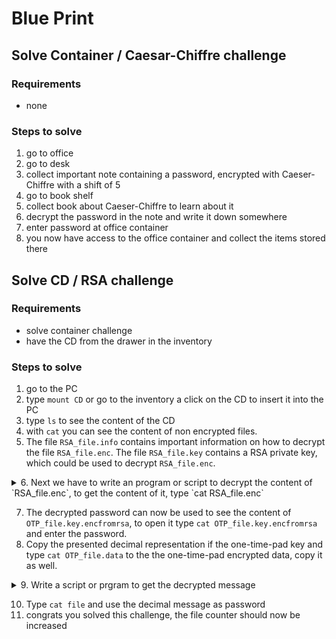 # Blue Print

## Solve Container / Caesar-Chiffre challenge

### Requirements
- none

### Steps to solve
1. go to office
2. go to desk
3. collect important note containing a password, encrypted with Caeser-Chiffre with a shift of 5
4. go to book shelf
5. collect book about Caeser-Chiffre to learn about it
6. decrypt the password in the note and write it down somewhere
7. enter password at office container
8. you now have access to the office container and collect the items stored there

## Solve CD / RSA challenge

### Requirements

- solve container challenge
- have the CD from the drawer in the inventory

### Steps to solve

1. go to the PC
2. type `mount CD` or go to the inventory a click on the CD to insert it into the PC
3. type `ls` to see the content of the CD
4. with `cat` you can see the content of non encrypted files.
5. The file `RSA_file.info` contains important information on how to decrypt the file `RSA_file.enc`. The file `RSA_file.key` contains a RSA private key, which could be used to decrypt `RSA_file.enc`.  
<details><summary>6. Next we have to write an program or script to decrypt the content of `RSA_file.enc`, to get the content of it, type `cat RSA_file.enc`</summary>
<p>

  This is just an example of how to solve. [A running version of the script below, can be found on StackBlitz.](https://stackblitz.com/edit/js-duq9k8?file=index.js)
  
```js
 function rsaExample() {
  const n = 7085811221n;
  const d = 7085071307n;
  const encryptedMessages = [
    51191029n,
    2221684278n,
    1235109347n,
    5932720573n,
    5722816980n,
    407222931n,
    1597934719n,
    6297126078n,
    7002519417n,
  ];

  const secretKey = { d, n };
  console.log('Priv key decryption exponent: ' + Number(d));
  console.log('Priv key mod: ' + Number(n));
  console.log('Print all encrypted letters:');
  console.log(
    encryptedMessages.map(function (x) {
      return x.toString();
    })
  );

  var messages = encryptedMessages.map(function (c) {
    return decrypt(c, secretKey);
  });

  console.log(
    messages.map(function (x) {
      return x.toString();
    })
  );

  console.log(numberToText(messages));
}

function decrypt(c, secretKey) {
  const { d, n } = secretKey;

  const m = pow(c, d, n); //*/ c ** d % n;

  return m;
}

// Binary Exponentiation, because of large numbers...
function pow(a, b, n) {
  a = a % n;
  var result = 1n;
  var x = a;

  while (b > 0n) {
    var leastSignificantBit = b % 2n;
    b = b / 2n;

    if (leastSignificantBit == 1n) {
      result = result * x;
      result = result % n;
    }

    x = x * x;
    x = x % n;
  }
  return result;
}

function numberToText(numbers) {
  return numbers
    .map(function (x) {
      return String.fromCharCode(Number(x));
    })
    .join('');
}

rsaExample();

```

</p>
</details>

7. The decrypted password can now be used to see the content of `OTP_file.key.encfromrsa`, to open it type `cat OTP_file.key.encfromrsa` and enter the password.
8. Copy the presented decimal representation if the one-time-pad key and type `cat OTP_file.data` to the the one-time-pad encrypted data, copy it as well.

<details><summary>9. Write a script or prgram to get the decrypted message</summary>
<p>
  
  This is just an example of how to solve. [A running version of the script below, can be found on StackBlitz.](https://stackblitz.com/edit/js-25tea6?file=index.js)

```javascript
 function OTPExample() {
  const c = 33170895268295n;
  const k = 17025474858527n;
  const m = c ^ k;
  console.log('m: ' + m);
  console.log('k: ' + k);
  console.log('c: ' + c);
}
OTPExample();
```

</p>
</details>

10. Type `cat file` and use the decimal message as password
11. congrats you solved this challenge, the file counter should now be increased
